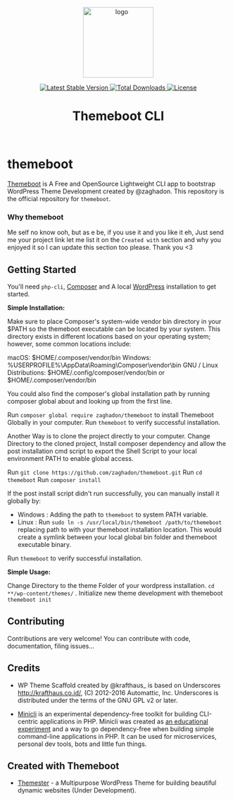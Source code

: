 <p align="center">
<img src="https://github.com/zaghadon/themeboot/blob/master/screenshot.png?raw=true" align="center" alt="logo" title="Themeboot logo" alt="Themeboot Logo" width="160">
</p>

<p align="center">
    <a href="//packagist.org/packages/zaghadon/themeboot">
        <img src="https://poser.pugx.org/zaghadon/themeboot/v" alt="Latest Stable Version" title="Latest Stable Version">
    </a>
    <a href="//packagist.org/packages/zaghadon/themeboot">
        <img src="https://poser.pugx.org/zaghadon/themeboot/downloads" alt="Total Downloads" title="Total Downloads">
    </a>
    <a href="//packagist.org/packages/zaghadon/themeboot">
        <img src="https://poser.pugx.org/zaghadon/themeboot/license" alt="License" title="License">
    </a>
    <h1 align="center">
        Themeboot CLI
    </h1>
</p>
<br>

# themeboot

[Themeboot](https://github.com/zaghadon/themeboot) is A Free and OpenSource Lightweight CLI app to bootstrap WordPress Theme Development created by @zaghadon.
This repository is the official repository for `themeboot`.

### Why themeboot

Me self no know ooh, but as e be, if you use it and you like it eh, Just send me your project link let me list it on the `Created with` section and why you enjoyed it so I can update this section too please. Thank you <3

## Getting Started

You'll need `php-cli`, [Composer](https://getcomposer.org/) and A local [WordPress](https://wordpress.org) installation to get started.

**Simple Installation:**

Make sure to place Composer's system-wide vendor bin directory in your $PATH so the themeboot executable can be located by your system. This directory exists in different locations based on your operating system; however, some common locations include:

macOS: $HOME/.composer/vendor/bin
Windows: %USERPROFILE%\AppData\Roaming\Composer\vendor\bin
GNU / Linux Distributions: $HOME/.config/composer/vendor/bin or $HOME/.composer/vendor/bin

You could also find the composer's global installation path by running composer global about and looking up from the first line.

Run `composer global require zaghadon/themeboot` to install Themeboot Globally in your computer.
Run `themeboot` to verify successful installation.

Another Way is to clone the project directly to your computer. Change Directory to the cloned project, Install composer dependency and allow the post installation cmd script to export the Shell Script to your local environment PATH to enable global access.

Run `git clone https://github.com/zaghadon/themeboot.git`
Run `cd themeboot`
Run `composer install`

If the post install script didn't run successfully, you can manually install it globally by:
- Windows : Adding the path to `themeboot` to system PATH variable.
- Linux : Run `sudo ln -s /usr/local/bin/themeboot /path/to/themeboot` replacing path to with your themeboot installation location. This would create a symlink between your local global bin folder and themeboot executable binary.

Run `themeboot` to verify successful installation.

**Simple Usage:**

Change Directory to the theme Folder of your wordpress installation.
    `cd **/wp-content/themes/` .
Initialize new theme development with themeboot
    `themeboot init`


## Contributing

Contributions are very welcome! You can contribute with code, documentation, filing issues...

## Credits

* WP Theme Scaffold created by @krafthaus_ is based on Underscores http://krafthaus.co.id/, (C) 2012-2016 Automattic, Inc.
Underscores is distributed under the terms of the GNU GPL v2 or later.

* [Minicli](https://github.com/zaghadon/themeboot) is an experimental dependency-free toolkit for building CLI-centric applications in PHP.
Minicli was created as [an educational experiment](https://dev.to/erikaheidi/bootstrapping-a-cli-php-application-in-vanilla-php-4ee) and a way to go dependency-free when building simple command-line applications in PHP. It can be used for microservices, personal dev tools, bots and little fun things.

## Created with Themeboot

- [Themester](https://github.com/zaghadon/themester) - a Multipurpose WordPress Theme for building beautiful dynamic websites (Under Development).
